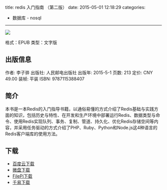title: redis 入门指南 （第二版）
date: 2015-05-01 12:18:29
categories:
  - 数据库 - nosql
---

![](http://img4.douban.com/lpic/s28104066.jpg)

格式：EPUB
类型：文字版

<!--more-->

## 出版信息 ##

作者: 李子骅
出版社: 人民邮电出版社
出版年: 2015-5-1
页数: 213
定价: CNY 49.00
装帧: 平装
ISBN: 9787115388407

## 简介 ##

本书是一本Redis的入门指导书籍，以通俗易懂的方式介绍了Redis基础与实践方面的知识，包括历史与特性、在开发和生产环境中部署运行Redis、数据类型与命令、使用Redis实现队列、事务、复制、管道、持久化、优化Redis存储空间等内容，并采用任务驱动的方式介绍了PHP、Ruby、Python和Node.js这4种语言的Redis客户端库的使用方法。

## 下载 ##

+ [百度云下载](http://pan.baidu.com/s/1o6mufJc)
+ [微盘下载](http://vdisk.weibo.com/s/aADaW4YRF6FP_)
+ [FilePi下载](http://filepi.com/i/g5lHMaN)
+ [千易下载](http://1000eb.com/1fjo4)

<!-- 1e
+ [百度云下载](http://pan.baidu.com/s/1hqfDKJq)
+ [微盘下载](http://vdisk.weibo.com/s/qBHeHbwa2TRd0)
+ [千易下载](http://1000eb.com/1dyil)
-->
